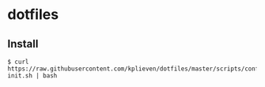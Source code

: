 # dotfiles

## Install
```shell
$ curl https://raw.githubusercontent.com/kplieven/dotfiles/master/scripts/config-init.sh | bash
```
